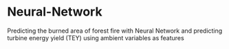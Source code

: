 # Neural-Network
Predicting the burned area of forest fire with Neural Network and predicting turbine energy yield (TEY) using ambient variables as features
